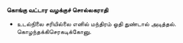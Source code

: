 **கொங்கு வட்டார வழக்குச் சொல்லகராதி**
- உடல்நிலை சரியில்லை எனில் மந்திரம் ஓதி துண்டால் அடித்தல். கொழந்தக்கிசெரகடிக்கோனு.

